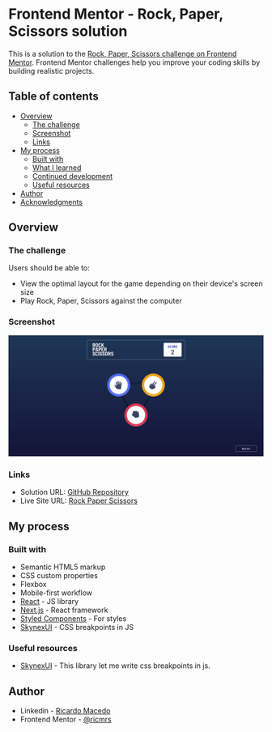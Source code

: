 # Frontend Mentor - Rock, Paper, Scissors solution

This is a solution to the [Rock, Paper, Scissors challenge on Frontend Mentor](https://www.frontendmentor.io/challenges/rock-paper-scissors-game-pTgwgvgH). Frontend Mentor challenges help you improve your coding skills by building realistic projects. 

## Table of contents

- [Overview](#overview)
  - [The challenge](#the-challenge)
  - [Screenshot](#screenshot)
  - [Links](#links)
- [My process](#my-process)
  - [Built with](#built-with)
  - [What I learned](#what-i-learned)
  - [Continued development](#continued-development)
  - [Useful resources](#useful-resources)
- [Author](#author)
- [Acknowledgments](#acknowledgments)

## Overview

### The challenge

Users should be able to:

- View the optimal layout for the game depending on their device's screen size
- Play Rock, Paper, Scissors against the computer

### Screenshot

![](./screenshot.png)

### Links

- Solution URL: [GitHub Repository](https://github.com/ricmrs/rock-paper-scissors)
- Live Site URL: [Rock Paper Scissors](https://rock-paper-scissors-kohl-two.vercel.app/)

## My process

### Built with

- Semantic HTML5 markup
- CSS custom properties
- Flexbox
- Mobile-first workflow
- [React](https://reactjs.org/) - JS library
- [Next.js](https://nextjs.org/) - React framework
- [Styled Components](https://styled-components.com/) - For styles
- [SkynexUI](https://skynexui.dev/) - CSS breakpoints in JS

### Useful resources

- [SkynexUI](https://skynexui.dev/) - This library let me write css breakpoints in js.

## Author

- Linkedin - [Ricardo Macedo](https://www.linkedin.com/in/ricardo-macedo-rosa-silva-bbbb22196/)
- Frontend Mentor - [@ricmrs](https://www.frontendmentor.io/profile/ricmrs)